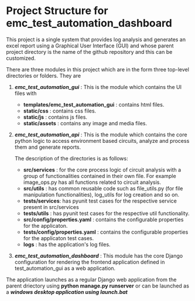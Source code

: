 # Project Structure for emc_test_automation_dashboard

This project is a single system that provides log analysis and generates an excel report using a Graphical User Interface (GUI) and whose parent project directory is the name of the github repository and this can be customized.

There are three modules in this project which are in the form three top-level directories or folders. They are

1. ***emc_test_automation_gui*** : This is the module which contains the UI files with 
    - **templates/emc_test_automation_gui** : contains html files.
    - **static/css** : contains css files.
    - **static/js** : contains js files.
    - **static/assets** : contains any image and media files.

2. ***emc_test_automation_api*** : This is the module which contains the core python logic to access environment based circuits, analyze and process them and generate reports. 

    The description of the directories is as follows:
    - **src/services** : for the core process logic of circuit analysis with a group of functionalities contained in their own file. For example image_ops.py has all functions related to circuit analysis.
    - **src/utils** : has common reusable code such as file_utils.py (for file manipulation functionalities), log_utils for log creation and so on.
    - **tests/services**: has pyunit test cases for the respective service present in src/services
    - **tests/utils** : has pyunit test cases for the respective util functionality.
    - **src/config/properties.yaml** : contains the configurable properties for the applicaton.
    - **tests/config/properties.yaml** : contains the configurable properties for the applicaton test cases.
    - **logs** : has the application's log files.

3. ***emc_test_automation_dashboard*** : This module has the core Django configuration for rendering the frontend application defined in test_automation_gui as a web application.

The application launches as a regular Django web application from the parent driectory using **python manage.py runserver** or can be launched as a ***windows desktop application using launch.bat***
